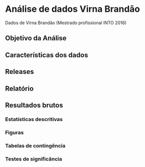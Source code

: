 # Análise de dados Virna Brandão

Dados de Virna Brandão (Mestrado profissional INTO 2016)

## Objetivo da Análise

## Características dos dados

## Releases

## Relatório

## Resultados brutos

### Estatísticas descritivas

### Figuras

### Tabelas de contingência

### Testes de significância
